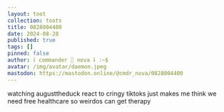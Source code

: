 ```yaml
---
layout: toot
collection: toots
title: 0828004400
date: 2024-08-28
published: true
tags: []
pinned: false
author: ⸸ commander ░ nova ⸸ :~$
avatar: /img/avatar/daemon.jpeg
mastodon: https://mastodon.online/@cmdr_nova/0828004400
---
```


watching augusttheduck react to cringy tiktoks just makes me think we need free healthcare so weirdos can get therapy
